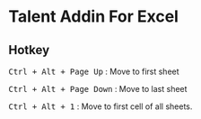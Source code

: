 # Talent Addin For Excel

## Hotkey
 <kbd>Ctrl + Alt + Page Up</kbd> : Move to first sheet
 
 <kbd>Ctrl + Alt + Page Down</kbd> : Move to last sheet
 
 <kbd>Ctrl + Alt + 1</kbd> : Move to first cell of all sheets.

